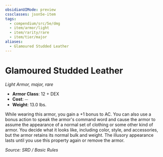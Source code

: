 ```yaml
---
obsidianUIMode: preview
cssclasses: json5e-item
tags:
  - compendium/src/5e/dmg
  - item/armor/light
  - item/rarity/rare
  - item/tier/major
aliases:
  - Glamoured Studded Leather
---
```

# Glamoured Studded Leather
*Light Armor, major, rare*  

- **Armor Class**: 12 + DEX
- **Cost**: ⏤
- **Weight**: 13.0 lbs.

While wearing this armor, you gain a +1 bonus to AC. You can also use a bonus action to speak the armor's command word and cause the armor to assume the appearance of a normal set of clothing or some other kind of armor. You decide what it looks like, including color, style, and accessories, but the armor retains its normal bulk and weight. The illusory appearance lasts until you use this property again or remove the armor.

*Source: SRD / Basic Rules*